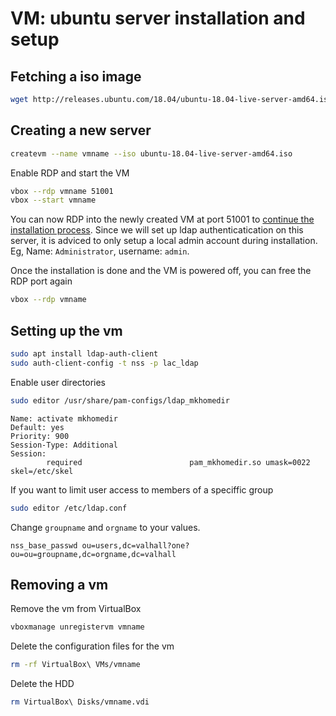 VM: ubuntu server installation and setup
========================================

Fetching a iso image
--------------------

```sh
wget http://releases.ubuntu.com/18.04/ubuntu-18.04-live-server-amd64.iso
```

Creating a new server
---------------------

```sh
createvm --name vmname --iso ubuntu-18.04-live-server-amd64.iso
```

Enable RDP and start the VM
```sh
vbox --rdp vmname 51001
vbox --start vmname
```

You can now RDP into the newly created VM at port 51001 to [continue the installation process](installing-ubuntu-server.md). Since we will set up ldap authenticatication on this server, it is adviced to only setup a local admin account during installation. Eg, Name: `Administrator`, username: `admin`.

Once the installation is done and the VM is powered off, you can free the RDP port again
```sh
vbox --rdp vmname
```

Setting up the vm
-----------------

```sh
sudo apt install ldap-auth-client
sudo auth-client-config -t nss -p lac_ldap
```

Enable user directories
```sh
sudo editor /usr/share/pam-configs/ldap_mkhomedir
```
```
Name: activate mkhomedir
Default: yes
Priority: 900
Session-Type: Additional
Session:
        required                        pam_mkhomedir.so umask=0022 skel=/etc/skel
```

If you want to limit user access to members of a speciffic group
```sh
sudo editor /etc/ldap.conf
```

Change `groupname` and `orgname` to your values.
```
nss_base_passwd ou=users,dc=valhall?one?ou=ou=groupname,dc=orgname,dc=valhall
```

Removing a vm
-------------

Remove the vm from VirtualBox
```sh
vboxmanage unregistervm vmname
```

Delete the configuration files for the vm
```sh
rm -rf VirtualBox\ VMs/vmname
```

Delete the HDD
```sh
rm VirtualBox\ Disks/vmname.vdi
```
